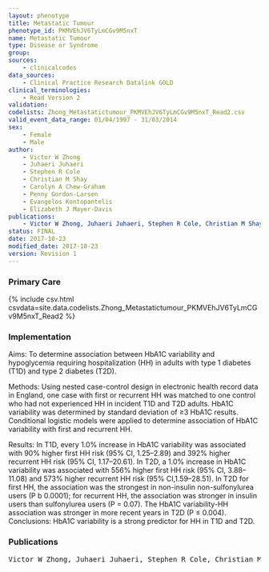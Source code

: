 ```yaml
---
layout: phenotype
title: Metastatic Tumour
phenotype_id: PKMVEhJV6TyLmCGv9M5nxT
name: Metastatic Tumour
type: Disease or Syndrome
group: 
sources: 
    - clinicalcodes
data_sources:
    - Clinical Practice Research Datalink GOLD
clinical_terminologies:
    - Read Version 2
validation:
codelists: Zhong_Metastatictumour_PKMVEhJV6TyLmCGv9M5nxT_Read2.csv
valid_event_data_range: 01/04/1997 - 31/03/2014
sex:
    - Female
    - Male
author:
    - Victor W Zhong
    - Juhaeri Juhaeri
    - Stephen R Cole
    - Christian M Shay
    - Carolyn A Chew-Graham
    - Penny Gordon-Larsen
    - Evangelos Kontopantelis
    - Elizabeth J Mayer-Davis    
publications:
    - Victor W Zhong, Juhaeri Juhaeri, Stephen R Cole, Christian M Shay, Carolyn A Chew-Graham, Penny Gordon-Larsen, Evangelos Kontopantelis, Elizabeth J Mayer-Davis, HbA1C variability and hypoglycemia hospitalization in adults with type 1 and type 2 diabetes: A nested case-control study. Journal of Diabetes and Its Complications, 32(2), 2017.
status: FINAL
date: 2017-10-23
modified_date: 2017-10-23
version: Revision 1
---
```


### Primary Care

{% include csv.html csvdata=site.data.codelists.Zhong_Metastatictumour_PKMVEhJV6TyLmCGv9M5nxT_Read2 %}

### Implementation

Aims: 
To determine association between HbA1C variability and hypoglycemia requiring hospitalization (HH) in
adults with type 1 diabetes (T1D) and type 2 diabetes (T2D).

Methods: Using nested case-control design in electronic health record data in England, one case with first or
recurrent HH was matched to one control who had not experienced HH in incident T1D and T2D adults. HbA1C
variability was determined by standard deviation of ≥3 HbA1C results. Conditional logistic models were applied
to determine association of HbA1C variability with first and recurrent HH.

Results: 
In T1D, every 1.0% increase in HbA1C variability was associated with 90% higher first HH risk (95% CI,
1.25–2.89) and 392% higher recurrent HH risk (95% CI, 1.17–20.61). In T2D, a 1.0% increase in HbA1C variability
was associated with 556% higher first HH risk (95% CI, 3.88–11.08) and 573% higher recurrent HH risk
(95% CI,1.59–28.51). In T2D for first HH, the association was the strongest in non-insulin non-sulfonylurea
users (P b 0.0001); for recurrent HH, the association was stronger in insulin users than sulfonylurea users
(P = 0.07). The HbA1C variability-HH association was stronger in more recent years in T2D (P ≤ 0.004).
Conclusions: HbA1C variability is a strong predictor for HH in T1D and T2D.

### Publications

<pre>
Victor W Zhong, Juhaeri Juhaeri, Stephen R Cole, Christian M Shay, Carolyn A Chew-Graham, Penny Gordon-Larsen, Evangelos Kontopantelis, Elizabeth J Mayer-Davis, HbA1C variability and hypoglycemia hospitalization in adults with type 1 and type 2 diabetes: A nested case-control study. Journal of Diabetes and Its Complications, 32(2), 2017.
</pre>
